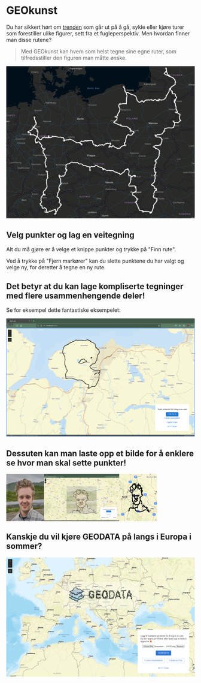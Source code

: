 # GEOkunst

Du har sikkert hørt om [trenden](https://www.aftenposten.no/amagasinet/i/0ne9LB/de-lager-kunst-med-en-treningsapp) som går ut på å gå, sykle eller kjøre turer som forestiller ulike figurer, sett fra et fugleperspektiv. Men hvordan finner man disse rutene?

> Med GEOkunst kan hvem som helst tegne sine egne ruter, som tilfredsstiller den figuren man måtte ønske.

![europe cat](assets/europe_cat.png)

## Velg punkter og lag en veitegning

Alt du må gjøre er å velge et knippe punkter og trykke på "Finn rute".

Ved å trykke på "Fjern markører" kan du slette punktene du har valgt og velge ny, for deretter å tegne en ny rute.

## Det betyr at du kan lage kompliserte tegninger med flere usammenhengende deler!

Se for eksempel dette fantastiske eksempelet:

![man](assets/man.png)

## Dessuten kan man laste opp et bilde for å enklere se hvor man skal sette punkter!

<div style="display: flex; flex-direction: row;">
  <img src="assets/hm0.png" width="20%">
  <img src="assets/hm1.png" width="40%">
  <img src="assets/hm2.png" width="20%">
</div>

## Kanskje du vil kjøre GEODATA på langs i Europa i sommer?

![geodata](assets/geodata.png)
